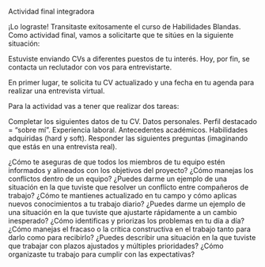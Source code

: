 Actividad final integradora

¡Lo lograste! Transitaste exitosamente el curso de Habilidades Blandas. Como actividad final, vamos a solicitarte que te sitúes en la siguiente situación:

Estuviste enviando CVs a diferentes puestos de tu interés. Hoy, por fin, se contacta un reclutador con vos para entrevistarte.

En primer lugar, te solicita tu CV actualizado y una fecha en tu agenda para realizar una entrevista virtual.

Para la actividad vas a tener que realizar dos tareas:

Completar los siguientes datos de tu CV.
Datos personales.
Perfil destacado = “sobre mí”.
Experiencia laboral.
Antecedentes académicos.
Habilidades adquiridas (hard y soft).
Responder las siguientes preguntas (imaginando que estás en una entrevista real).

¿Cómo te aseguras de que todos los miembros de tu equipo estén informados y alineados con los objetivos del proyecto?
¿Cómo manejas los conflictos dentro de un equipo? ¿Puedes darme un ejemplo de una situación en la que tuviste que resolver un conflicto entre compañeros de trabajo?
¿Cómo te mantienes actualizado en tu campo y cómo aplicas nuevos conocimientos a tu trabajo diario?
¿Puedes darme un ejemplo de una situación en la que tuviste que ajustarte rápidamente a un cambio inesperado?
¿Cómo identificas y priorizas los problemas en tu día a día?
¿Cómo manejas el fracaso o la crítica constructiva en el trabajo tanto para darlo como para recibirlo?
¿Puedes describir una situación en la que tuviste que trabajar con plazos ajustados y múltiples prioridades? ¿Cómo organizaste tu trabajo para cumplir con las expectativas?
